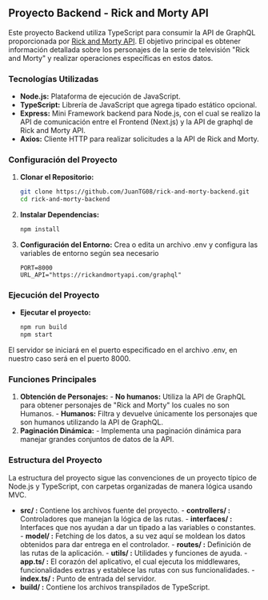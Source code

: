 ## Proyecto Backend - Rick and Morty API

Este proyecto Backend utiliza TypeScript para consumir la API de GraphQL proporcionada por [Rick and Morty API](https://rickandmortyapi.com/). El objetivo principal es obtener información detallada sobre los personajes de la serie de televisión "Rick and Morty" y realizar operaciones específicas en estos datos.

### Tecnologías Utilizadas

- **Node.js:** Plataforma de ejecución de JavaScript.
- **TypeScript:** Librería de JavaScript que agrega tipado estático opcional.
- **Express:** Mini Framework backend para Node.js, con el cual se realizo la API de comunicación entre el Frontend (Next.js) y la API de graphql de Rick and Morty API.
- **Axios:** Cliente HTTP para realizar solicitudes a la API de Rick and Morty.

### Configuración del Proyecto

1. **Clonar el Repositorio:**

   ```bash
   git clone https://github.com/JuanTG08/rick-and-morty-backend.git
   cd rick-and-morty-backend
   ```

2. **Instalar Dependencias:**
   ```bash
   npm install
   ```

3. **Configuración del Entorno:**
Crea o edita un archivo .env y configura las variables de entorno según sea necesario

   ```
   PORT=8000
   URL_API="https://rickandmortyapi.com/graphql"
   ```

### Ejecución del Proyecto

- **Ejecutar el proyecto:**

   ```bash
   npm run build
   npm start
   ```

El servidor se iniciará en el puerto especificado en el archivo .env, en nuestro caso será en el puerto 8000.

### Funciones Principales

1. **Obtención de Personajes:**
        - **No humanos:** Utiliza la API de GraphQL para obtener personajes de "Rick and Morty" los cuales no son Humanos.
        - **Humanos:** Filtra y devuelve únicamente los personajes que son humanos utilizando la API de GraphQL.
2. **Paginación Dinámica:**
         - Implementa una paginación dinámica para manejar grandes conjuntos de datos de la API.

### Estructura del Proyecto

La estructura del proyecto sigue las convenciones de un proyecto típico de Node.js y TypeScript, con carpetas organizadas de manera lógica usando MVC.

- **src/ :** Contiene los archivos fuente del proyecto.
      - **controllers/ :** Controladores que manejan la lógica de las rutas.
      - **interfaces/ :** Interfaces que nos ayudan a dar un tipado a las variables o constantes.
      - **model/ :** Fetching de los datos, a su vez aquí se moldean los datos obtenidos para dar entrega en el controlador.
      - **routes/ :** Definición de las rutas de la aplicación.
      - **utils/ :** Utilidades y funciones de ayuda.
      - **app.ts/ :** El corazón del aplicativo, el cual ejecuta los middlewares, funcionalidades extras y establece las rutas con sus funcionalidades.
      - **index.ts/ :** Punto de entrada del servidor.
- **build/ :** Contiene los archivos transpilados de TypeScript.
